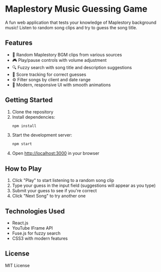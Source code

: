 # Maplestory Music Guessing Game

A fun web application that tests your knowledge of Maplestory background music! Listen to random song clips and try to guess the song title.

## Features

- 🎵 Random Maplestory BGM clips from various sources
- 🎮 Play/pause controls with volume adjustment
- 🔍 Fuzzy search with song title and description suggestions
- 🎯 Score tracking for correct guesses
- ⚙️ Filter songs by client and date range
- 🎨 Modern, responsive UI with smooth animations

## Getting Started

1. Clone the repository
2. Install dependencies:
   ```bash
   npm install
   ```
3. Start the development server:
   ```bash
   npm start
   ```
4. Open [http://localhost:3000](http://localhost:3000) in your browser

## How to Play

1. Click "Play" to start listening to a random song clip
2. Type your guess in the input field (suggestions will appear as you type)
3. Submit your guess to see if you're correct
4. Click "Next Song" to try another one

## Technologies Used

- React.js
- YouTube IFrame API
- Fuse.js for fuzzy search
- CSS3 with modern features

## License

MIT License 